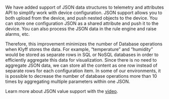 We have added support of JSON data structures to telemetry and attributes API to simplify work with device configuration.
JSON support allows you to both upload from the device, and push nested objects to the device.
You can store one configuration JSON as a shared attribute and push it to the device. You can also process the JSON data in the rule engine and raise alarms, etc.

Therefore, this improvement minimizes the number of Database operations when Klyff stores the data.
For example, “temperature” and “humidity” would be stored as separate rows in SQL or NoSQL databases in order to efficiently aggregate this data for visualization.
Since there is no need to aggregate JSON data, we can store all the content as one row instead of separate rows for each configuration item.
In some of our environments, it is possible to decrease the number of database operations more than 10 times by aggregating multiple parameters within one JSON.

Learn more about JSON value support with the [video](https://www.youtube.com/watch?v=ErV5Krwhak0&ab_channel=Klyff).